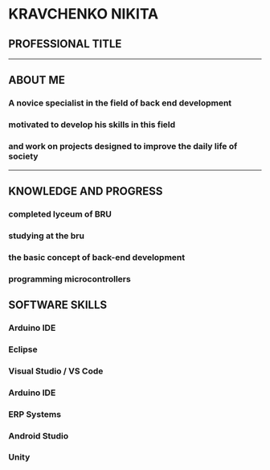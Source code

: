 # KRAVCHENKO NIKITA
## PROFESSIONAL TITLE
***
## ABOUT ME
### A novice specialist in the field of back end development
### motivated to develop his skills in this field
### and work on projects designed to improve the daily life of society
***
## KNOWLEDGE AND PROGRESS
### completed lyceum of BRU
### studying at the bru
### the basic concept of back-end development
### programming microcontrollers
## SOFTWARE SKILLS
### Arduino IDE
### Eclipse
### Visual Studio / VS Code
### Arduino IDE
### ERP Systems
### Android Studio
### Unity
